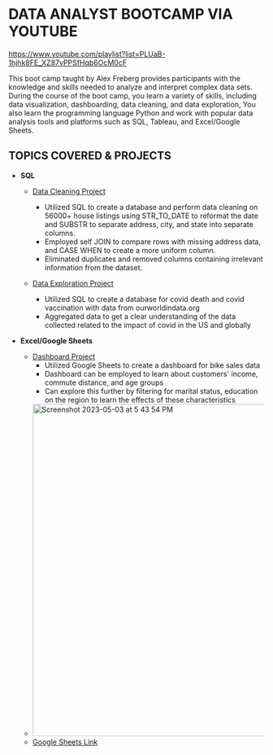 # DATA ANALYST BOOTCAMP VIA YOUTUBE
https://www.youtube.com/playlist?list=PLUaB-1hjhk8FE_XZ87vPPSfHqb6OcM0cF

This boot camp taught by Alex Freberg provides participants with the knowledge and skills needed to analyze and interpret complex data sets. During the course of the boot camp, you learn a variety of skills, including data visualization, dashboarding, data cleaning, and data exploration, You also learn the programming language Python and work with popular data analysis tools and platforms such as SQL, Tableau, and Excel/Google Sheets.



## TOPICS COVERED & PROJECTS
* **SQL**
  * [Data Cleaning Project](https://github.com/ELBrown11/AlexTheAnalystBootcampProjects/blob/main/CleaningData_housing_data_Final.sql)
       *  Utilized SQL to create a database and perform data cleaning on 56000+ house listings
using STR_TO_DATE to reformat the date and SUBSTR  to separate address, city, and state into separate columns.
       * Employed self JOIN to compare rows with missing address data, and CASE WHEN to create a more uniform column.
       * Eliminated duplicates and removed columns containing irrelevant information from the dataset.

  * [Data Exploration Project](https://github.com/ELBrown11/AlexTheAnalystBootcampProjects/blob/main/DataExploration_covid_data.sql)
      * Utilized SQL to create a database for covid death and covid vaccination with data from ourworldindata.org
      * Aggregated data to get a clear understanding of the data collected related to the impact of covid in the US and globally

* **Excel/Google Sheets**
  * [Dashboard Project](https://github.com/ELBrown11/AlexTheAnalystBootcampProjects/blob/main/Bootcamp%20Portfolio%20Project_%20Excel.xlsx)
      *  Utilized Google Sheets to create a dashboard for bike sales data
      *  Dashboard can be employed to learn about customers' income, commute distance, and age groups
      *  Can explore this further by filtering for marital status, education on the region to learn the effects of these characteristics 
  * <img width="653" alt="Screenshot 2023-05-03 at 5 43 54 PM" src="https://user-images.githubusercontent.com/34903672/236056661-8e599b5d-c16d-4d51-84f0-a92df1f5ad9c.png">
  * [Google Sheets Link](https://docs.google.com/spreadsheets/d/1qRg_K2vQbs3DOzKBVtLGSUCGDpe3xGTv0bZaebH4EFE/edit?usp=sharing)

